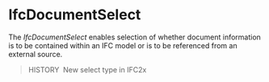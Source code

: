 # IfcDocumentSelect

The _IfcDocumentSelect_ enables selection of whether document information is to be contained within an IFC model or is to be referenced from an external source.

> HISTORY&nbsp; New select type in IFC2x
